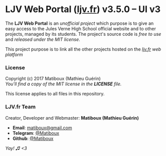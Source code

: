 # LJV Web Portal ([ljv.fr](https://ljv.fr/)) v3.5.0 – UI v3

The **LJV Web Portal** is an *unofficial project* which purpose is to give an easy access to the Jules Verne High School official website and to other projects, managed by its students. The project's source code is *free to use* and *released under the MIT license*.

This project purpose is to link all the other projects hosted on the *[ljv.fr](https://ljv.fr/) web platform*

### License

Copyright (c) 2017 Matiboux (Mathieu Guérin)  
*You'll find a copy of the MIT license in the **LICENSE** file.*

This license applies to all files in this repository.

### LJV.fr Team

Creator, Developer and Webmaster: **Matiboux (Mathieu Guérin)**
 - **Email**: [matiboux@gmail.com](mailto:matiboux@gmail.com)
 - **Telegram**: [@Matiboux](https://t.me/Matiboux)
 - **Github**: [@Matiboux](https://github.com/Matiboux)

*Yay! ♫ <3*